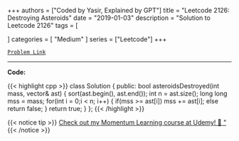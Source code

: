 
+++
authors = ["Coded by Yasir, Explained by GPT"]
title = "Leetcode 2126: Destroying Asteroids"
date = "2019-01-03"
description = "Solution to Leetcode 2126"
tags = [
    
]
categories = [
    "Medium"
]
series = ["Leetcode"]
+++



[`Problem Link`](https://leetcode.com/problems/destroying-asteroids/description/)

---

**Code:**

{{< highlight cpp >}}
class Solution {
public:
    bool asteroidsDestroyed(int mass, vector<int>& ast) {
        sort(ast.begin(), ast.end());
        int n = ast.size();
        long long mss = mass;
        for(int i = 0;i < n; i++) {
            if(mss >= ast[i])
                mss += ast[i];
            else return false;
        }
        return true;
    }
};
{{< /highlight >}}



{{< notice tip >}}
[Check out my Momentum Learning course at Udemy! 🚀 "](https://www.udemy.com/course/blind-75-the-data-structures-and-algorithms-essentials/)
{{< /notice >}}

